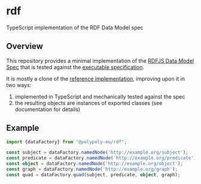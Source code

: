 # rdf

TypeScript implementation of the RDF Data Model spec

## Overview

This repository provides a minimal implementation of the [RDFJS Data Model Spec]
that is tested against the [executable specification].

It is mostly a clone of the [reference implementation], improving upon it in two
ways:

1. implemented in TypeScript and mechanically tested against the spec
2. the resulting objects are instances of exported classes (see documentation
   for details)

## Example

```typescript
import {dataFactory} from "@polypoly-eu/rdf";

const subject = dataFactory.namedNode('http://example.org/subject');
const predicate = dataFactory.namedNode('http://example.org/predicate');
const object = dataFactory.namedNode('http://example.org/object');
const graph = dataFactory.namedNode('http://example.org/graph');
const quad = dataFactory.quad(subject, predicate, object, graph);
```

[executable specification]: ../rdf-spec
[RDFJS Data Model Spec]: https://rdf.js.org/data-model-spec/
[reference implementation]: https://github.com/rdfjs-base/data-model
